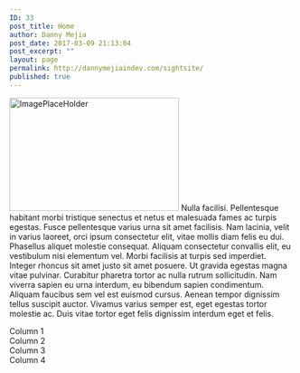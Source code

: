 ```yaml
---
ID: 33
post_title: Home
author: Danny Mejia
post_date: 2017-03-09 21:13:04
post_excerpt: ""
layout: page
permalink: http://dannymejiaindev.com/sightsite/
published: true
---
```

<img class="alignnone size-medium wp-image-50" src="http://dannymejiaindev.com/sightsite/wp-content/uploads/2017/03/Reverse-Image-Search-Engines-Apps-And-Its-Uses-2016-300x200.jpg" alt="ImagePlaceHolder" width="300" height="200" /> Nulla facilisi. Pellentesque habitant morbi tristique senectus et netus et malesuada fames ac turpis egestas. Fusce pellentesque varius urna sit amet facilisis. Nam lacinia, velit in varius laoreet, orci ipsum consectetur elit, vitae mollis diam felis eu dui. Phasellus aliquet molestie consequat. Aliquam consectetur convallis elit, eu vestibulum nisi elementum vel. Morbi facilisis at turpis sed imperdiet. Integer rhoncus sit amet justo sit amet posuere. Ut gravida egestas magna vitae pulvinar. Curabitur pharetra tortor ac nulla rutrum sollicitudin. Nam viverra sapien eu urna interdum, eu bibendum sapien condimentum. Aliquam faucibus sem vel est euismod cursus. Aenean tempor dignissim tellus suscipit auctor. Vivamus varius semper est, eget egestas tortor molestie ac. Duis vitae tortor eget felis dignissim interdum eget et felis. <div class='row'>
  <div class='small-12 medium-6 large-3 columns'>
    Column 1
  </div>
  
  <div class='small-12 medium-6 large-3 columns'>
    Column 2
  </div>
  
  <div class='small-12 medium-6 large-3 columns'>
    Column 3
  </div>
  
  <div class='small-12 medium-6 large-3 columns'>
    Column 4
  </div>
</div>